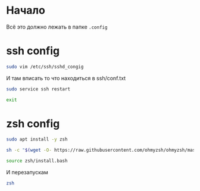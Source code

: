 # Начало
Всё это должно лежать в папке `.config`
# ssh config
```bash
sudo vim /etc/ssh/sshd_congig
```
И там вписать то что находиться в ssh/conf.txt

```bash
sudo service ssh restart
```

```bash
exit
```

# zsh config

```bash
sudo apt install -y zsh
```

```bash
sh -c "$(wget -O- https://raw.githubusercontent.com/ohmyzsh/ohmyzsh/master/tools/install.sh)"
```

```bash
source zsh/install.bash
```
И перезапускам 

```bash
zsh
```


